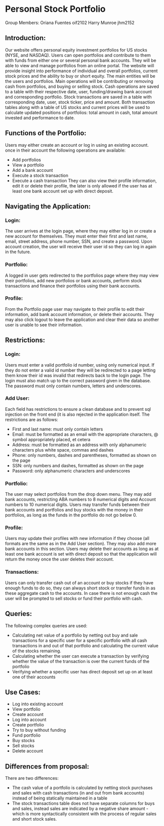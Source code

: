 # Personal Stock Portfolio

Group Members:
Oriana Fuentes oif2102
Harry Munroe jhm2152

## Introduction:
Our website offers personal equity investment portfolios for US stocks (NYSE,
and NASDAQ). Users can open portfolios and contribute to them with funds from
either one or several personal bank accounts. They will be able to view and manage
portfolios from an online portal. The website will provide insight into performance
of individual and overall portfolios, current stock prices and the ability to
buy or short equity. The main entities will be the users and portfolios. Main
operations will be contributing or removing cash from portfolios, and buying
or selling stock. Cash operations are saved to a table with their respective
date, user, funding/drawing bank account and corresponding portfolio. Stock
transactions are saved in a table with corresponding date, user, stock ticker,
price and amount. Both transaction tables along with a table of US stocks and
current prices will be used to calculate updated positions of portfolios: total
amount in cash, total amount invested and performance to date.

## Functions of the Portfolio:
Users may either create an account or log in using an existing account. once in
their account the following operations are available:
* Add portfolios
* View a portfolio
* Add a bank account
* Execute a stock transaction
* Execute a cash transaction
They can also view their profile information, edit it or delete their profile,
the later is only allowed if the user has at least one bank account set up with
direct deposit.

## Navigating the Application:
### Login:
The user arrives at the login page, where they may either log in or create a new
account for themselves. They must enter their first and last name, email, street
address, phone number, SSN, and create a password. Upon account creation, the
user will receive their user id so they can log in again in the future.

### Portfolio:
A logged in user gets redirected to the portfolios page where they may view
their portfolios, add new portfolios or bank accounts, perform stock
transactions and finance their portfolios using their bank accounts.

### Profile:
From the Portfolio page user may navigate to their profile to edit their
information, add bank account information, or delete their accounts. They may also
click logout to leave the application and clear their data so another user is
unable to see their information.

## Restrictions:
### Login:
Users must enter a valid portfolio id number, using only numerical input.
If they do not enter a valid id number they will be redirected to a page letting
them know their id was invalid that redirects back to the login page. The login
must also match up to the correct password given in the database. The password
must only contain numbers, letters and underscores.

### Add User:
Each field has restrictions to ensure a clean database and to prevent sql
injection on the front end (it is also rejected in the application itself. The
  restrictions are as follows:
  * First and last name: must only contain letters
  * Email: must be formatted as an email with the appropriate characters, @ symbol
  appropriately placed, et cetera
  * Address: must be formatted as an address with only alphanumeric characters plus
  white space, commas and dashes
  * Phone: only numbers, dashes and parentheses, formatted as shown on the page
  * SSN: only numbers and dashes, formatted as shown on the page
  * Password: only alphanumeric characters and underscores

### Portfolio:
The user may select portfolios from the drop down menu. They may add bank
accounts, restricting ABA numbers to 8 numerical digits and Account numbers to
10 numerical digits. Users may transfer funds between their bank accounts and
portfolios and buy stocks with the money in their portfolios, as long as the
funds in the portfolio do not go below 0.

### Profile:
Users may update their profiles with new information if they choose (all formats
are the same as in the Add User section). They may also add more bank accounts
in this section. Users may delete their accounts as long as at least one bank
account is set with direct deposit so that the application will return the money
once the user deletes their account.

### Transactions:
Users can only transfer cash out of an account or buy stocks if they have enough
funds to do so, they can always short stock or transfer funds in as these aggregate
cash to the accounts. In case there is not enough cash the user will be prompted
to sell stocks or fund their portfolio with cash.

## Queries:
The following complex queries are used:
* Calculating net value of a portfolio by netting out buy and sale transactions
for a specific user for a specific portfolio with all cash transactions in and out
of that portfolio and calculating the current value of the stocks remaining.
* Calculating whether the user can execute a transaction by verifying whether the
value of the transaction is over the current funds of the portfolio
* Verifying whether a specific user has direct deposit set up on at least one of
their accounts

## Use Cases:
* Log into existing account
* View portfolio
* Create account
* Log into account
* Create portfolio
* Try to buy without funding
* Fund portfolio
* Buy stocks
* Sell stocks
* Delete account

## Differences from proposal:
There are two differences:
* The cash value of a portfolio is calculated by netting stock purchases and sales
with cash transactions (in and out from bank accounts) instead of being statically maintained in a table
* The stock transactions table does not have separate columns for buys and sales,
instead sales are indicated by a negative share amount - which is more syntactically
consistent with the process of regular sales and short stock sales.
